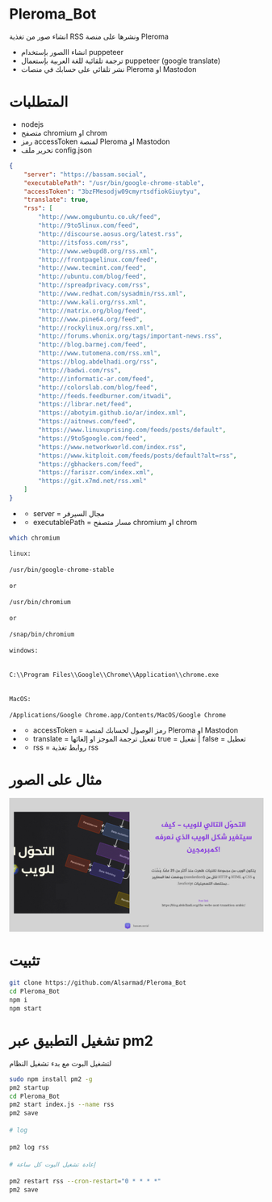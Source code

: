 # Pleroma_Bot

انشاء صور من تغذية RSS ونشرها على منصة Pleroma


- انشاء االصور بإستخدام puppeteer 
- ترجمة تلقائية للغة العربية بإستعمال puppeteer (google translate)
- نشر تلقائي على حسابك في منصات Pleroma او Mastodon

# المتطلبات

- nodejs 
- متصفح chromium او chrom 
- رمز accessToken لمنصة Pleroma او Mastodon
- تحرير ملف config.json 


```json
{
    "server": "https://bassam.social",
    "executablePath": "/usr/bin/google-chrome-stable",
    "accessToken": "3bzFMesodjw09cmyrtsdfiokGiuytyu",
    "translate": true,
    "rss": [
        "http://www.omgubuntu.co.uk/feed",
        "http://9to5linux.com/feed",
        "http://discourse.aosus.org/latest.rss",
        "http://itsfoss.com/rss",
        "http://www.webupd8.org/rss.xml",
        "http://frontpagelinux.com/feed",
        "http://www.tecmint.com/feed",
        "http://ubuntu.com/blog/feed",
        "http://spreadprivacy.com/rss",
        "http://www.redhat.com/sysadmin/rss.xml",
        "http://www.kali.org/rss.xml",
        "http://matrix.org/blog/feed",
        "http://www.pine64.org/feed",
        "http://rockylinux.org/rss.xml",
        "http://forums.whonix.org/tags/important-news.rss",
        "http://blog.barmej.com/feed",
        "http://www.tutomena.com/rss.xml",
        "https://blog.abdelhadi.org/rss",
        "http://badwi.com/rss",
        "http://informatic-ar.com/feed",
        "http://colorslab.com/blog/feed",
        "http://feeds.feedburner.com/itwadi",
        "https://librar.net/feed",
        "https://abotyim.github.io/ar/index.xml",
        "https://aitnews.com/feed",
        "https://www.linuxuprising.com/feeds/posts/default",
        "https://9to5google.com/feed",
        "https://www.networkworld.com/index.rss",
        "https://www.kitploit.com/feeds/posts/default?alt=rss",
        "https://gbhackers.com/feed",
        "https://fariszr.com/index.xml",
        "https://git.x7md.net/rss.xml"
    ]
}
```
- - server = مجال السيرفر
- - executablePath = مسار متصفح chromium او chrom 

```bash
which chromium
```

```
linux:

/usr/bin/google-chrome-stable

or 

/usr/bin/chromium

or 

/snap/bin/chromium

windows:


C:\\Program Files\\Google\\Chrome\\Application\\chrome.exe


MacOS:

/Applications/Google Chrome.app/Contents/MacOS/Google Chrome
```

- - accessToken = رمز الوصول لحسابك لمنصة Pleroma او Mastodon
- - translate = تفعيل ترجمة الموجز او إلغائها true = تفعيل | false = تعطيل
- - rss = روابط تغذية rss


# مثال على الصور

<p align="center">
  <img align="center" src="./preview.png">
</p>


# تثبيت 

```bash
git clone https://github.com/Alsarmad/Pleroma_Bot
cd Pleroma_Bot
npm i
npm start
```


# تشغيل التطبيق عبر pm2

لتشغيل البوت مع بدء تشغيل النظام 

```bash
sudo npm install pm2 -g
pm2 startup
cd Pleroma_Bot
pm2 start index.js --name rss
pm2 save

# log 

pm2 log rss

# إعادة تشغيل البوت كل ساعة 

pm2 restart rss --cron-restart="0 * * * *"
pm2 save

```
